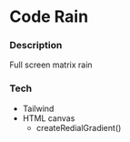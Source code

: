 
# Code Rain

### Description
Full screen matrix rain

### Tech
* Tailwind
* HTML canvas
  - createRedialGradient()
